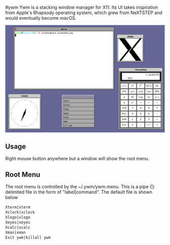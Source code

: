 #ywm
Ywm is a stacking window manager for X11.  Its UI takes inspiration from Apple's Rhapsody operating system, which grew from NeXTSTEP and would eventually become macOS. 

![ywm](screenshot.png?raw=true)

## Usage
Right mouse button anywhere but a window will show the root menu.

## Root Menu
The root menu is controlled by the ~/.ywm/ywm.menu.  This is a pipe (|) delimited file in the form of "label|command".  The default file is shown below

```
Xterm|xterm
Xclock|xclock
Xlogo|xlogo
Xeyes|xeyes
Xcalc|xcalc
Xman|xman
Exit ywm|killall ywm
```
